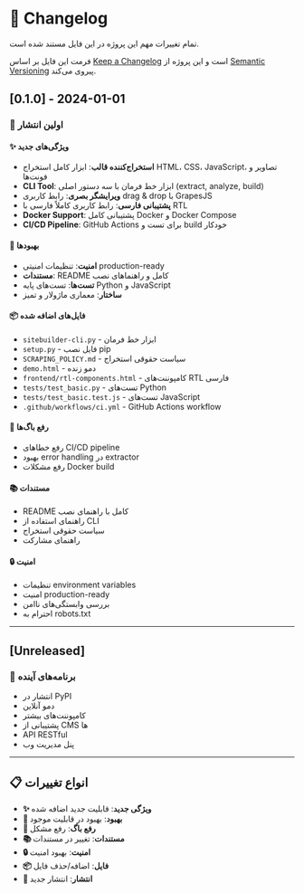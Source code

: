 # 📝 Changelog

تمام تغییرات مهم این پروژه در این فایل مستند شده است.

فرمت این فایل بر اساس [Keep a Changelog](https://keepachangelog.com/en/1.0.0/) است و این پروژه از [Semantic Versioning](https://semver.org/spec/v2.0.0.html) پیروی می‌کند.

## [0.1.0] - 2024-01-01

### 🎉 اولین انتشار

#### ✨ ویژگی‌های جدید
- **استخراج‌کننده قالب**: ابزار کامل استخراج HTML، CSS، JavaScript، تصاویر و فونت‌ها
- **CLI Tool**: ابزار خط فرمان با سه دستور اصلی (extract, analyze, build)
- **ویرایشگر بصری**: رابط کاربری drag & drop با GrapesJS
- **پشتیبانی فارسی**: رابط کاربری کاملاً فارسی با RTL
- **Docker Support**: پشتیبانی کامل Docker و Docker Compose
- **CI/CD Pipeline**: GitHub Actions برای تست و build خودکار

#### 🔧 بهبودها
- **امنیت**: تنظیمات امنیتی production-ready
- **مستندات**: README کامل و راهنماهای نصب
- **تست‌ها**: تست‌های پایه Python و JavaScript
- **ساختار**: معماری ماژولار و تمیز

#### 📦 فایل‌های اضافه شده
- `sitebuilder-cli.py` - ابزار خط فرمان
- `setup.py` - فایل نصب pip
- `SCRAPING_POLICY.md` - سیاست حقوقی استخراج
- `demo.html` - دمو زنده
- `frontend/rtl-components.html` - کامپوننت‌های RTL فارسی
- `tests/test_basic.py` - تست‌های Python
- `tests/test_basic.test.js` - تست‌های JavaScript
- `.github/workflows/ci.yml` - GitHub Actions workflow

#### 🐛 رفع باگ‌ها
- رفع خطاهای CI/CD pipeline
- بهبود error handling در extractor
- رفع مشکلات Docker build

#### 📚 مستندات
- README کامل با راهنمای نصب
- راهنمای استفاده از CLI
- سیاست حقوقی استخراج
- راهنمای مشارکت

#### 🔒 امنیت
- تنظیمات environment variables
- امنیت production-ready
- بررسی وابستگی‌های ناامن
- احترام به robots.txt

---

## [Unreleased]

### 🚀 برنامه‌های آینده
- انتشار در PyPI
- دمو آنلاین
- کامپوننت‌های بیشتر
- پشتیبانی از CMS ها
- API RESTful
- پنل مدیریت وب

---

## 📋 انواع تغییرات

- **✨ ویژگی جدید**: قابلیت جدید اضافه شده
- **🔧 بهبود**: بهبود در قابلیت موجود
- **🐛 رفع باگ**: رفع مشکل
- **📚 مستندات**: تغییر در مستندات
- **🔒 امنیت**: بهبود امنیت
- **📦 فایل**: اضافه/حذف فایل
- **🚀 انتشار**: انتشار جدید
